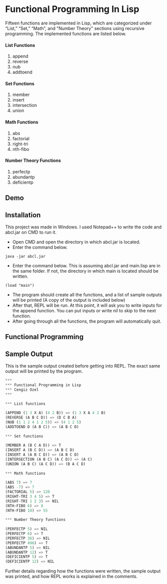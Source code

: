 # Functional Programming In Lisp  
  
Fifteen functions are implemented in Lisp, which are categorized under “List,” “Set,” “Math”, and "Number Theory" sections using recursive programming. The implemented functions are listed below.
  
#### List Functions
1. append
2. reverse
3. nub
4. addtoend
  
#### Set Functions
1. member
2. insert
3. intersection
4. union
  
#### Math Functions
1. abs
2. factorial
3. right-tri
4. nth-fibo
  
#### Number Theory Functions
1. perfectp
2. abundantp
3. deficientp
  
## Demo


## Installation  
This project was made in Windows. I used Notepad++ to write the code and abcl.jar on CMD to run it.  
  
- Open CMD and open the directory in which abcl.jar is located.  
- Enter the command below.
```batch
java -jar abcl.jar
```
- Enter the command below. This is assuming abcl.jar and main.lisp are in the same folder. If not, the directory in which main is located should be written.  
```batch
(load "main")
```
- The program should create all the functions, and a list of sample outputs will be printed (A copy of the output is included below)  
- After that, REPL will be run. At this point, it will ask you to write inputs for the append function. You can put inputs or write nil to skip to the next function.  
- After going through all the functions, the program will automatically quit.

## Functional Programming

  
## Sample Output

This is the sample output created before getting into REPL. The exact same output will be printed by the program.  
 
```lisp 
***  
*** Functional Programming in Lisp  
*** Cengiz Ozel  
***  
  
*** List functions  
  
(APPEND (1 3 X A) (4 2 B)) => (1 3 X A 4 2 B)  
(REVERSE (A B C D)) => (D C B A)  
(NUB (1 1 2 4 1 2 5)) => (4 1 2 5)  
(ADDTOEND D (A B C)) => (A B C D)  
  
*** Set functions  
  
(MEMBER A (B C A D)) => T  
(INSERT A (B C D)) => (A B C D)  
(INSERT A (A B C D)) => (A B C D)  
(INTERSECTION (A B C) (A C D)) => (A C)  
(UNION (A B C) (A C D)) => (B A C D)  
  
*** Math functions  
  
(ABS 7) => 7  
(ABS -7) => 7  
(FACTORIAL 5) => 120  
(RIGHT-TRI 3 4 5) => T  
(RIGHT-TRI 1 2 3) => NIL  
(NTH-FIBO 6) => 8  
(NTH-FIBO 10) => 55  
  
*** Number Theory functions  
  
(PERFECTP 5) => NIL  
(PERFECTP 6) => T  
(PERFECTP 36) => NIL  
(PERFECTP 496) => T  
(ABUNDANTP 5) => NIL  
(ABUNDANTP 12) => T  
(DEFICIENTP 5) => T  
(DEFICIENTP 12) => NIL
```  
  
Further details regarding how the functions were written, the sample output was printed, and how REPL works is explained in the comments.  
